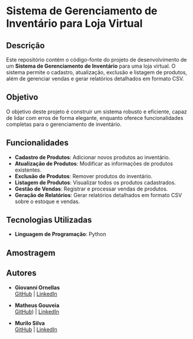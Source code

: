 # Sistema de Gerenciamento de Inventário para Loja Virtual

## Descrição

Este repositório contém o código-fonte do projeto de desenvolvimento de um **Sistema de Gerenciamento de Inventário** para uma loja virtual. O sistema permite o cadastro, atualização, exclusão e listagem de produtos, além de gerenciar vendas e gerar relatórios detalhados em formato CSV.

## Objetivo

O objetivo deste projeto é construir um sistema robusto e eficiente, capaz de lidar com erros de forma elegante, enquanto oferece funcionalidades completas para o gerenciamento de inventário.

## Funcionalidades

- **Cadastro de Produtos**: Adicionar novos produtos ao inventário.
- **Atualização de Produtos**: Modificar as informações de produtos existentes.
- **Exclusão de Produtos**: Remover produtos do inventário.
- **Listagem de Produtos**: Visualizar todos os produtos cadastrados.
- **Gestão de Vendas**: Registrar e processar vendas de produtos.
- **Geração de Relatórios**: Gerar relatórios detalhados em formato CSV sobre o estoque e vendas.

## Tecnologias Utilizadas

- **Linguagem de Programação**: Python

## Amostragem

## Autores

- **Giovanni Ornellas**  
  [GitHub](https://github.com/Giovanni-Ornellas) | [LinkedIn]([https://www.linkedin.com/in/usuario1](https://www.linkedin.com/in/giovanni-ornellas-419610227/))

- **Matheus Gouveia**  
  [GitHub](https://github.com/gouveiamdb)) | [LinkedIn](https://www.linkedin.com/in/matheus-gouveia-387a19258/)

- **Murilo Silva**  
  [GitHub](https://github.com/usuario3) | [LinkedIn](https://www.linkedin.com/in/murilo-silva-bb2741a1/?utm_source=share&utm_campaign=share_via&utm_content=profile&utm_medium=android_app)


